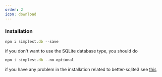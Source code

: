 ```yaml
---
order: 2
icon: download
---
```


### Installation

```js
npm i simplest.db --save
```

if you don't want to use the SQLite database type, you should do 

```js
npm i simplest.db --no-optional
```

if you have any problem in the installation related to better-sqlite3 see [this](https://github.com/JoshuaWise/better-sqlite3/blob/master/docs/troubleshooting.md)